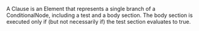 A Clause is an Element that represents a single branch of a ConditionalNode, including a test and a body section. The body section is executed only if (but not necessarily if) the test section evaluates to true.